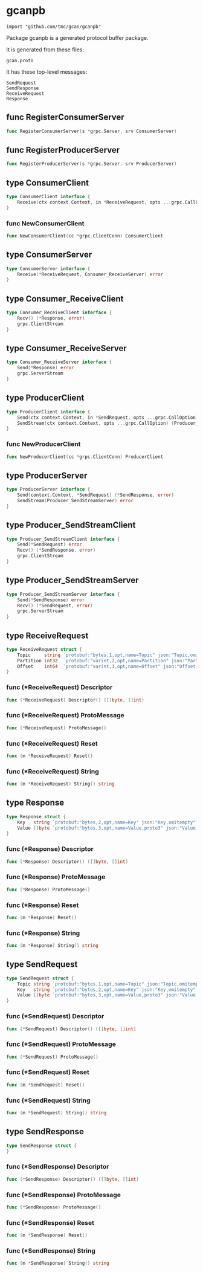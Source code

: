 
# gcanpb
    import "github.com/tmc/gcan/gcanpb"

Package gcanpb is a generated protocol buffer package.

It is generated from these files:


	gcan.proto

It has these top-level messages:


	SendRequest
	SendResponse
	ReceiveRequest
	Response






## func RegisterConsumerServer
``` go
func RegisterConsumerServer(s *grpc.Server, srv ConsumerServer)
```

## func RegisterProducerServer
``` go
func RegisterProducerServer(s *grpc.Server, srv ProducerServer)
```


## type ConsumerClient
``` go
type ConsumerClient interface {
    Receive(ctx context.Context, in *ReceiveRequest, opts ...grpc.CallOption) (Consumer_ReceiveClient, error)
}
```








### func NewConsumerClient
``` go
func NewConsumerClient(cc *grpc.ClientConn) ConsumerClient
```



## type ConsumerServer
``` go
type ConsumerServer interface {
    Receive(*ReceiveRequest, Consumer_ReceiveServer) error
}
```










## type Consumer_ReceiveClient
``` go
type Consumer_ReceiveClient interface {
    Recv() (*Response, error)
    grpc.ClientStream
}
```










## type Consumer_ReceiveServer
``` go
type Consumer_ReceiveServer interface {
    Send(*Response) error
    grpc.ServerStream
}
```










## type ProducerClient
``` go
type ProducerClient interface {
    Send(ctx context.Context, in *SendRequest, opts ...grpc.CallOption) (*SendResponse, error)
    SendStream(ctx context.Context, opts ...grpc.CallOption) (Producer_SendStreamClient, error)
}
```








### func NewProducerClient
``` go
func NewProducerClient(cc *grpc.ClientConn) ProducerClient
```



## type ProducerServer
``` go
type ProducerServer interface {
    Send(context.Context, *SendRequest) (*SendResponse, error)
    SendStream(Producer_SendStreamServer) error
}
```










## type Producer_SendStreamClient
``` go
type Producer_SendStreamClient interface {
    Send(*SendRequest) error
    Recv() (*SendResponse, error)
    grpc.ClientStream
}
```










## type Producer_SendStreamServer
``` go
type Producer_SendStreamServer interface {
    Send(*SendResponse) error
    Recv() (*SendRequest, error)
    grpc.ServerStream
}
```










## type ReceiveRequest
``` go
type ReceiveRequest struct {
    Topic     string `protobuf:"bytes,1,opt,name=Topic" json:"Topic,omitempty"`
    Partition int32  `protobuf:"varint,2,opt,name=Partition" json:"Partition,omitempty"`
    Offset    int64  `protobuf:"varint,3,opt,name=Offset" json:"Offset,omitempty"`
}
```










### func (\*ReceiveRequest) Descriptor
``` go
func (*ReceiveRequest) Descriptor() ([]byte, []int)
```


### func (\*ReceiveRequest) ProtoMessage
``` go
func (*ReceiveRequest) ProtoMessage()
```


### func (\*ReceiveRequest) Reset
``` go
func (m *ReceiveRequest) Reset()
```


### func (\*ReceiveRequest) String
``` go
func (m *ReceiveRequest) String() string
```


## type Response
``` go
type Response struct {
    Key   string `protobuf:"bytes,2,opt,name=Key" json:"Key,omitempty"`
    Value []byte `protobuf:"bytes,3,opt,name=Value,proto3" json:"Value,omitempty"`
}
```










### func (\*Response) Descriptor
``` go
func (*Response) Descriptor() ([]byte, []int)
```


### func (\*Response) ProtoMessage
``` go
func (*Response) ProtoMessage()
```


### func (\*Response) Reset
``` go
func (m *Response) Reset()
```


### func (\*Response) String
``` go
func (m *Response) String() string
```


## type SendRequest
``` go
type SendRequest struct {
    Topic string `protobuf:"bytes,1,opt,name=Topic" json:"Topic,omitempty"`
    Key   string `protobuf:"bytes,2,opt,name=Key" json:"Key,omitempty"`
    Value []byte `protobuf:"bytes,3,opt,name=Value,proto3" json:"Value,omitempty"`
}
```










### func (\*SendRequest) Descriptor
``` go
func (*SendRequest) Descriptor() ([]byte, []int)
```


### func (\*SendRequest) ProtoMessage
``` go
func (*SendRequest) ProtoMessage()
```


### func (\*SendRequest) Reset
``` go
func (m *SendRequest) Reset()
```


### func (\*SendRequest) String
``` go
func (m *SendRequest) String() string
```


## type SendResponse
``` go
type SendResponse struct {
}
```










### func (\*SendResponse) Descriptor
``` go
func (*SendResponse) Descriptor() ([]byte, []int)
```


### func (\*SendResponse) ProtoMessage
``` go
func (*SendResponse) ProtoMessage()
```


### func (\*SendResponse) Reset
``` go
func (m *SendResponse) Reset()
```


### func (\*SendResponse) String
``` go
func (m *SendResponse) String() string
```





